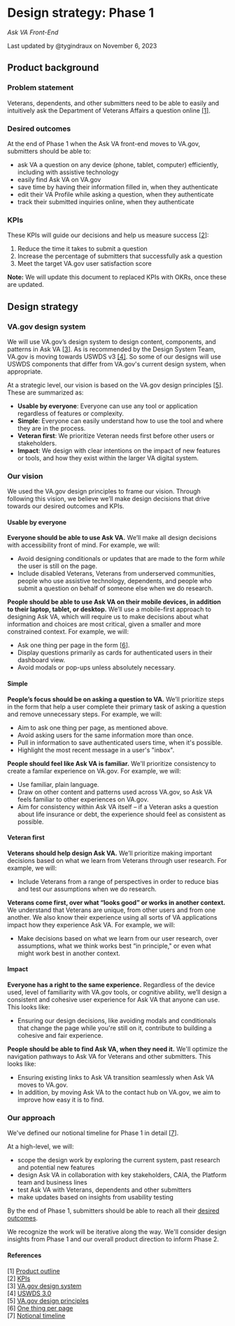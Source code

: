 # Design strategy: Phase 1
*Ask VA Front-End*

Last updated by @tygindraux on November 6, 2023 

## Product background

### Problem statement

Veterans, dependents, and other submitters need to be able to easily and intuitively ask the Department of Veterans Affairs a question online [[1]](https://github.com/department-of-veterans-affairs/va.gov-team/blob/master/products/ask-va/products/ask-va-phase-1-product-outline.md).

### Desired outcomes

At the end of Phase 1 when the Ask VA front-end moves to VA.gov, submitters should be able to:
- ask VA a question on any device (phone, tablet, computer) efficiently, including with assistive technology
- easily find Ask VA on VA.gov
- save time by having their information filled in, when they authenticate
- edit their VA Profile while asking a question, when they authenticate
- track their submitted inquiries online, when they authenticate

### KPIs

These KPIs will guide our decisions and help us measure success [[2](https://github.com/department-of-veterans-affairs/va.gov-team/blob/master/products/ask-va/products/Phase%201%20KPIs.md)]:
1. Reduce the time it takes to submit a question
2. Increase the percentage of submitters that successfully ask a question
3. Meet the target VA.gov user satisfaction score

**Note:** We will update this document to replaced KPIs with OKRs, once these are updated.

## Design strategy

### VA.gov design system

We will use VA.gov’s design system to design content, components, and patterns in Ask VA [[3](https://design.va.gov/)]. As is recommended by the Design System Team, VA.gov is moving towards USWDS v3 [[4]](https://designsystem.digital.gov/whats-new/updates/2022/04/28/introducing-uswds-3-0/). So some of our designs will use USWDS components that differ from VA.gov's current design system, when appropriate.

At a strategic level, our vision is based on the VA.gov design principles [[5](https://design.va.gov/about/principles)]. These are summarized as:
- **Usable by everyone**: Everyone can use any tool or application regardless of features or complexity.
- **Simple**: Everyone can easily understand how to use the tool and where they are in the process.
- **Veteran first**: We prioritize Veteran needs first before other users or stakeholders.
- **Impact**: We design with clear intentions on the impact of new features or tools, and how they exist within the larger VA digital system.

### Our vision

We used the VA.gov design principles to frame our vision. Through following this vision, we believe we’ll make design decisions that drive towards our desired outcomes and KPIs.

#### Usable by everyone

**Everyone should be able to use Ask VA.** We’ll make all design decisions with accessibility front of mind. For example, we will:
- Avoid designing conditionals or updates that are made to the form *while* the user is still on the page.
- Include disabled Veterans, Veterans from underserved communities, people who use assistive technology, dependents, and people who submit a question on behalf of someone else when we do research.

**People should be able to use Ask VA on their mobile devices, in addition to their laptop, tablet, or desktop.** We’ll use a mobile-first approach to designing Ask VA, which will require us to make decisions about what information and choices are most critical, given a smaller and more constrained context. For example, we will:
- Ask one thing per page in the form [[6](https://www.gov.uk/service-manual/design/form-structure#start-with-one-thing-per-page)].
- Display questions primarily as cards for authenticated users in their dashboard view.
- Avoid modals or pop-ups unless absolutely necessary.

#### Simple

**People’s focus should be on asking a question to VA.** We’ll prioritize steps in the form that help a user complete their primary task of asking a question and remove unnecessary steps. For example, we will:
- Aim to ask one thing per page, as mentioned above.
- Avoid asking users for the same information more than once.
- Pull in information to save authenticated users time, when it's possible.
- Highlight the most recent message in a user's "inbox".

**People should feel like Ask VA is familiar.** We'll prioritize consistency to create a familar experience on VA.gov. For example, we will:
- Use familiar, plain language.
- Draw on other content and patterns used across VA.gov, so Ask VA feels familiar to other experiences on VA.gov.
- Aim for consistency within Ask VA itself – if a Veteran asks a question about life insurance or debt, the experience should feel as consistent as possible.

#### Veteran first

**Veterans should help design Ask VA.** We’ll prioritize making important decisions based on what we learn from Veterans through user research. For example, we will: 
- Include Veterans from a range of perspectives in order to reduce bias and test our assumptions when we do research.

**Veterans come first, over what “looks good” or works in another context.** We understand that Veterans are unique, from other users and from one another. We also know their experience using all sorts of VA applications impact how they experience Ask VA. For example, we will: 
- Make decisions based on what we learn from our user research, over assumptions, what we think works best “in principle," or even what might work best in another context.

#### Impact

**Everyone has a right to the same experience.** Regardless of the device used, level of familiarity with VA.gov tools, or cognitive ability, we’ll design a consistent and cohesive user experience for Ask VA that anyone can use. This looks like: 
- Ensuring our design decisions, like avoiding modals and conditionals that change the page while you're still on it, contribute to building a cohesive and fair experience.

**People should be able to find Ask VA, when they need it.** We'll optimize the navigation pathways to Ask VA for Veterans and other submitters. This looks like: 
- Ensuring existing links to Ask VA transition seamlessly when Ask VA moves to VA.gov.
- In addition, by moving Ask VA to the contact hub on VA.gov, we aim to improve how easy it is to find.

### Our approach

We've defined our notional timeline for Phase 1 in detail [[7](https://docs.google.com/document/d/1HasQogz7tYVx_HSzt1n-RBorCQMK2N2ZNJIa7D80PbA/)].

At a high-level, we will:
- scope the design work by exploring the current system, past research and potential new features
- design Ask VA in collaboration with key stakeholders, CAIA, the Platform team and business lines
- test Ask VA with Veterans, dependents and other submitters
- make updates based on insights from usability testing

By the end of Phase 1, submitters should be able to reach all their [desired outcomes](https://github.com/department-of-veterans-affairs/va.gov-team/blob/master/products/ask-va/design/Design%20strategy:%20Phase%201.md#desired-outcomes).

We recognize the work will be iterative along the way. We'll consider design insights from Phase 1 and our overall product direction to inform Phase 2.

#### References

[1] [Product outline](https://github.com/department-of-veterans-affairs/va.gov-team/blob/master/products/ask-va/products/ask-va-phase-1-product-outline.md)
<br>[2] [KPIs](https://github.com/department-of-veterans-affairs/va.gov-team/blob/master/products/ask-va/products/Phase%201%20KPIs.md)
<br>[3] [VA.gov design system](https://design.va.gov/)
<br>[4] [USWDS 3.0](https://designsystem.digital.gov/whats-new/updates/2022/04/28/introducing-uswds-3-0/)
<br>[5] [VA.gov design principles](https://design.va.gov/about/principles)
<br>[6] [One thing per page](https://www.gov.uk/service-manual/design/form-structure#start-with-one-thing-per-page)
<br>[7] [Notional timeline](https://docs.google.com/document/d/1HasQogz7tYVx_HSzt1n-RBorCQMK2N2ZNJIa7D80PbA/)
